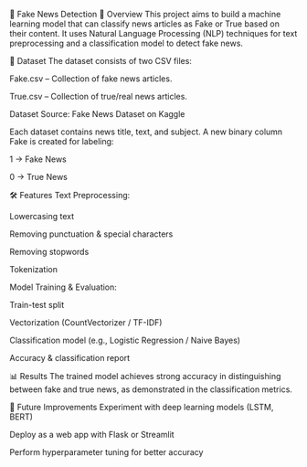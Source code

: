 📄 Fake News Detection
📌 Overview
This project aims to build a machine learning model that can classify news articles as Fake or True based on their content.
It uses Natural Language Processing (NLP) techniques for text preprocessing and a classification model to detect fake news.

📂 Dataset
The dataset consists of two CSV files:

Fake.csv – Collection of fake news articles.

True.csv – Collection of true/real news articles.

Dataset Source: Fake News Dataset on Kaggle

Each dataset contains news title, text, and subject. A new binary column Fake is created for labeling:

1 → Fake News

0 → True News

🛠 Features
Text Preprocessing:

Lowercasing text

Removing punctuation & special characters

Removing stopwords

Tokenization

Model Training & Evaluation:

Train-test split

Vectorization (CountVectorizer / TF-IDF)

Classification model (e.g., Logistic Regression / Naive Bayes)

Accuracy & classification report

📊 Results
The trained model achieves strong accuracy in distinguishing between fake and true news, as demonstrated in the classification metrics.

📌 Future Improvements
Experiment with deep learning models (LSTM, BERT)

Deploy as a web app with Flask or Streamlit

Perform hyperparameter tuning for better accuracy
